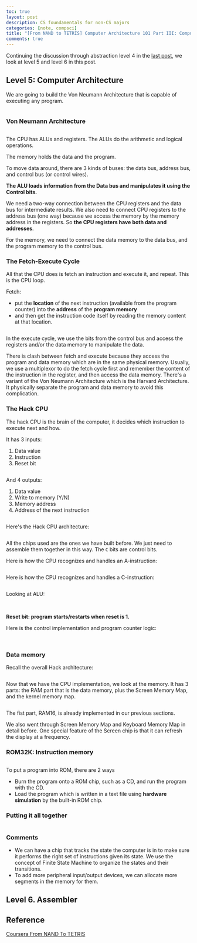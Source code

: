 ```yaml
---
toc: true
layout: post
description: CS foundamentals for non-CS majors
categories: [note, compsci]
title: "[From NAND to TETRIS] Computer Architecture 101 Part III: Computer Architecture and Assembler"
comments: true
---
```


Continuing the discussion through abstraction level 4 in the [last post](http://blog.logancyang.com/note/compsci/2020/07/02/computer-architecture-101-part-ii.html), we look at level 5 and level 6 in this post.

## Level 5: Computer Architecture

We are going to build the Von Neumann Architecture that is capable of executing any program.

<img src="{{ site.baseurl }}/images/cs4ds/vonneumann.png" alt="" align="middle"/>

### Von Neumann Architecture

<img src="{{ site.baseurl }}/images/cs4ds/infoflow.png" alt="" align="middle"/>

The CPU has ALUs and registers. The ALUs do the arithmetic and logical operations.

The memory holds the data and the program.

To move data around, there are 3 kinds of buses: the data bus, address bus, and control bus (or control wires).

**The ALU loads information from the Data bus and manipulates it using the Control bits.**

We need a two-way connection between the CPU registers and the data bus for intermediate results. We also need to connect CPU registers to the address bus (one way) because we access the memory by the memory address in the registers. So **the CPU registers have both data and addresses**.

For the memory, we need to connect the data memory to the data bus, and the program memory to the control bus.

### The Fetch-Execute Cycle

All that the CPU does is fetch an instruction and execute it, and repeat. This is the CPU loop.

Fetch:

- put the **location** of the next instruction (available from the program counter) into the **address** of the **program memory**
- and then get the instruction code itself by reading the memory content at that location.

<img src="{{ site.baseurl }}/images/cs4ds/fetch.png" alt="" align="middle"/>

In the execute cycle, we use the bits from the control bus and access the registers and/or the data memory to manipulate the data.

There is clash between fetch and execute because they access the program and data memory which are in the same physical memory. Usually, we use a multiplexor to do the fetch cycle first and remember the content of the instruction in the register, and then access the data memory. There's a variant of the Von Neumann Architecture which is the Harvard Architecture. It physically separate the program and data memory to avoid this complication.

### The Hack CPU

The hack CPU is the brain of the computer, it decides which instruction to execute next and how.

It has 3 inputs:

1. Data value
2. Instruction
3. Reset bit

<img src="{{ site.baseurl }}/images/cs4ds/hackcpuinput.png" alt="" align="middle"/>

And 4 outputs:

1. Data value
2. Write to memory (Y/N)
3. Memory address
4. Address of the next instruction

<img src="{{ site.baseurl }}/images/cs4ds/hackcpuoutput.png" alt="" align="middle"/>

Here's the Hack CPU architecture:

<img src="{{ site.baseurl }}/images/cs4ds/hackcpu.png" alt="" align="middle"/>

All the chips used are the ones we have built before. We just need to assemble them together in this way. The `C` bits are control bits.

Here is how the CPU recognizes and handles an A-instruction:

<img src="{{ site.baseurl }}/images/cs4ds/insthandling.png" alt="" align="middle"/>

Here is how the CPU recognizes and handles a C-instruction:

<img src="{{ site.baseurl }}/images/cs4ds/insthandling-c.png" alt="" align="middle"/>

Looking at ALU:

<img src="{{ site.baseurl }}/images/cs4ds/alu-inputs.png" alt="" align="middle"/>

<img src="{{ site.baseurl }}/images/cs4ds/alu-outputs.png" alt="" align="middle"/>

**Reset bit: program starts/restarts when reset is 1.**

Here is the control implementation and program counter logic:

<img src="{{ site.baseurl }}/images/cs4ds/cpucontrol.png" alt="" align="middle"/>

<img src="{{ site.baseurl }}/images/cs4ds/controlimpl.png" alt="" align="middle"/>

### Data memory

Recall the overall Hack architecture:

<img src="{{ site.baseurl }}/images/cs4ds/hackoverall.png" alt="" align="middle"/>

Now that we have the CPU implementation, we look at the memory. It has 3 parts: the RAM part that is the data memory, plus the Screen Memory Map, and the kernel memory map.

<img src="{{ site.baseurl }}/images/cs4ds/ram.png" alt="" align="middle"/>

The fist part, RAM16, is already implemented in our previous sections.

We also went through Screen Memory Map and Keyboard Memory Map in detail before. One special feature of the Screen chip is that it can refresh the display at a frequency.

### ROM32K: Instruction memory

<img src="{{ site.baseurl }}/images/cs4ds/rom.png" alt="" align="middle"/>

To put a program into ROM, there are 2 ways

- Burn the program onto a ROM chip, such as a CD, and run the program with the CD.
- Load the program which is written in a text file using **hardware simulation** by the built-in ROM chip.

### Putting it all together

<img src="{{ site.baseurl }}/images/cs4ds/arch.png" alt="" align="middle"/>

### Comments

- We can have a chip that tracks the state the computer is in to make sure it performs the right set of instructions given its state. We use the concept of Finite State Machine to organize the states and their transitions.
- To add more peripheral input/output devices, we can allocate more segments in the memory for them.

## Level 6. Assembler



## Reference

[Coursera From NAND To TETRIS](https://www.coursera.org/learn/build-a-computer)
